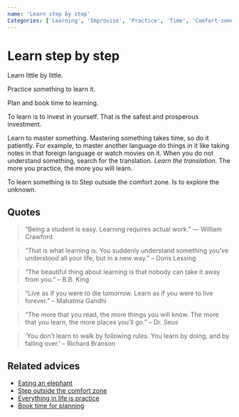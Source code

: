```yaml
---
name: 'Learn step by step'
Categories: ['Learning', 'Improvise', 'Practice', 'Time', 'Comfort-zone', 'Unknown']
---
```

# Learn step by step

Learn little by little.

Practice something to learn it.

Plan and book time to learning.

To learn is to invest in yourself. That is the safest and prosperous investment.

Learn to master something. Mastering something takes time, so do it patiently. For example, to master another language do things in it like taking notes in that foreign language or watch movies on it. When you do not understand something, search for the translation. _Learn the translation._ The more you practice, the more you will learn.

To learn something is to Step outside the comfort zone. Is to explore the unknown.

## Quotes

> “Being a student is easy. Learning requires actual work.” — William Crawford

> “That is what learning is. You suddenly understand something you’ve understood all your life, but in a new way.” – Doris Lessing

> “The beautiful thing about learning is that nobody can take it away from you.” – B.B. King

> “Live as if you were to die tomorrow. Learn as if you were to live forever.” – Mahatma Gandhi

> “The more that you read, the more things you will know. The more that you learn, the more places you’ll go.” – Dr.  Seus

> ‘You don’t learn to walk by following rules. You learn by doing, and by falling over.’ – Richard Branson

## Related advices

- [Eating an elephant](../Eating%20an%20elephant/index.md)
- [Step outside the comfort zone](../Step%20outside%20the%20comfort%20zone/index.md)
- [Everything in life is practice](../Everything%20in%20life%20is%20practice/index.md)
- [Book time for planning](../Book%20time%20for%20planning/index.md)